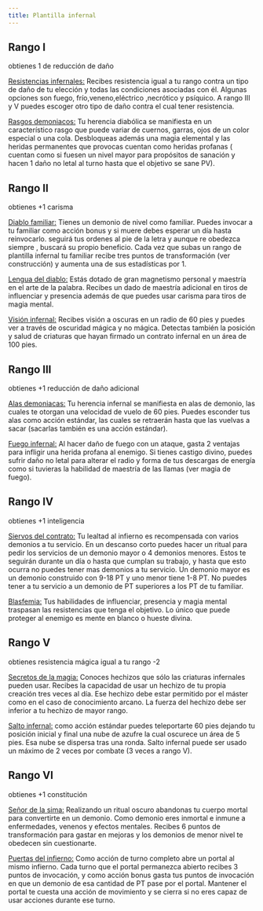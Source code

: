 ```yaml
---
title: Plantilla infernal
---
```


## Rango I

obtienes 1 de reducción de daño

<u>Resistencias infernales:</u> Recibes resistencia igual a tu rango contra un tipo de daño de tu elección y todas las condiciones asociadas con él. Algunas opciones son fuego, frío,veneno,eléctrico ,necrótico y psíquico. A rango III y V puedes escoger otro tipo de daño contra el cual tener resistencia.

<u>Rasgos demoniacos:</u> Tu herencia diabólica se manifiesta en un característico rasgo que puede variar de cuernos, garras, ojos de un color especial o una cola. Desbloqueas además una magia elemental y las heridas permanentes que provocas cuentan como heridas profanas ( cuentan como si fuesen un nivel mayor para propósitos de sanación y hacen 1 daño no letal al turno hasta que el objetivo se sane PV).

## Rango II

obtienes +1 carisma 

<u>Diablo familiar:</u> Tienes un demonio de nivel como familiar. Puedes invocar a tu familiar como acción bonus y si muere debes esperar un día hasta reinvocarlo. seguirá tus ordenes al pie de la letra y aunque re obedezca siempre , buscará su propio beneficio. Cada vez que subas un rango de plantilla infernal tu familiar recibe tres puntos de transformación (ver construcción) y aumenta una de sus estadísticas por 1.

<u>Lengua del diablo:</u> Estás dotado de gran magnetismo personal y maestría en el arte de la palabra. Recibes un dado de maestría adicional en tiros de influenciar y presencia además de que puedes usar carisma para tiros de magia mental.

<u>Visión infernal:</u> Recibes visión a oscuras en un radio de 60 pies y puedes ver a través de oscuridad mágica y no mágica. Detectas también la posición y salud de criaturas que hayan firmado un contrato infernal en un área de 100 pies.

## Rango III

obtienes +1 reducción de daño adicional

<u>Alas demoniacas:</u> Tu herencia infernal se manifiesta en alas de demonio, las cuales te otorgan una velocidad de vuelo de 60 pies. Puedes esconder tus alas como acción estándar, las cuales se retraerán hasta que las vuelvas a sacar (sacarlas también es una acción estándar).

<u>Fuego infernal:</u> Al hacer daño de fuego con un ataque, gasta 2 ventajas para infligir una herida profana al enemigo. Si tienes castigo divino, puedes sufrir daño no letal para alterar el radio y forma de tus descargas de energía como si tuvieras la habilidad de maestría de las llamas (ver magia de fuego).

## Rango IV

obtienes +1 inteligencia

<u>Siervos del contrato:</u> Tu lealtad al infierno es recompensada con varios demonios a tu servicio. En un descanso corto puedes hacer un ritual para pedir los servicios de un demonio mayor o 4 demonios menores. Estos te seguirán durante un día o hasta que cumplan su trabajo, y hasta que esto ocurra no puedes tener mas demonios a tu servicio. Un demonio mayor es un demonio construido con 9-18 PT y uno menor tiene 1-8 PT. No puedes tener a tu servicio a un demonio de PT  superiores a los PT de tu familiar.

<u>Blasfemia:</u> Tus habilidades de influenciar, presencia y magia mental traspasan las resistencias que tenga el objetivo. Lo único que puede proteger al enemigo es mente en blanco o hueste divina.

## Rango V

obtienes resistencia mágica igual a tu rango -2

<u>Secretos de la magia:</u> Conoces hechizos que sólo las criaturas infernales pueden usar. Recibes la capacidad de usar un hechizo de tu propia creación tres veces al día. Ese hechizo debe estar permitido por el máster como en el caso de conocimiento arcano. La fuerza del hechizo debe ser inferior a tu hechizo de mayor rango.

<u>Salto infernal:</u> como acción estándar puedes teleportarte 60 pies dejando tu posición inicial y final una nube de azufre la cual oscurece un área de 5 pies. Esa nube se dispersa tras una ronda. Salto infernal puede ser usado un máximo de 2 veces por combate  (3 veces a rango V).

## Rango VI

obtienes +1 constitución

<u>Señor de la sima:</u> Realizando un ritual oscuro abandonas tu cuerpo mortal para convertirte en un demonio. Como demonio eres inmortal e inmune a enfermedades, venenos y efectos mentales. Recibes 6 puntos de transformación para gastar en mejoras y los demonios de menor nivel te obedecen sin cuestionarte.

<u>Puertas del infierno:</u> Como acción de turno completo abre un portal al mismo infierno. Cada turno que el portal permanezca abierto recibes 3 puntos de invocación, y como acción bonus gasta tus puntos de invocación en que un demonio de esa cantidad de PT pase por el portal. Mantener el portal te cuesta una acción de movimiento y se cierra si no eres capaz de usar acciones durante ese turno.